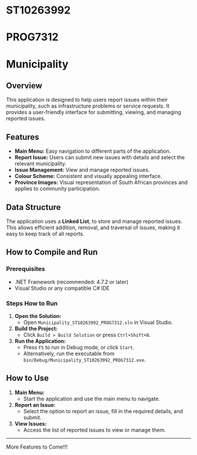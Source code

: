# ST10263992
# PROG7312
# Municipality

## Overview

This application is designed to help users report issues within their municipality, such as infrastructure problems or service requests. It provides a user-friendly interface for submitting, viewing, and managing reported issues.

## Features

- **Main Menu:** Easy navigation to different parts of the application.
- **Report Issue:** Users can submit new issues with details and select the relevant municipality.
- **Issue Management:** View and manage reported issues.
- **Colour Scheme:** Consistent and visually appealing interface.
- **Province Images:** Visual representation of South African provinces and applies to community participation.

## Data Structure

The application uses a **Linked List**, to store and manage reported issues. This allows efficient addition, removal, and traversal of issues, making it easy to keep track of all reports.

## How to Compile and Run

### Prerequisites

- .NET Framework (recommended: 4.7.2 or later)
- Visual Studio or any compatible C# IDE

### Steps How to Run

1. **Open the Solution:**
   - Open `Municipality_ST10263992_PROG7312.sln` in Visual Studio.
2. **Build the Project:**
   - Click `Build > Build Solution` or press `Ctrl+Shift+B`.
3. **Run the Application:**
   - Press `F5` to run in Debug mode, or click `Start`.
   - Alternatively, run the executable from `bin/Debug/Municipality_ST10263992_PROG7312.exe`.


## How to Use

1. **Main Menu:**
   - Start the application and use the main menu to navigate.
2. **Report an Issue:**
   - Select the option to report an issue, fill in the required details, and submit.
3. **View Issues:**
   - Access the list of reported issues to view or manage them.

---

More Features to Come!!!
